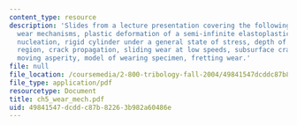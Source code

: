 ```yaml
---
content_type: resource
description: 'Slides from a lecture presentation covering the following topics: Delamination
  wear mechanisms, plastic deformation of a semi-infinite elastoplastic solid, crack
  nucleation, rigid cylinder under a general state of stress, depth of void nucleation
  region, crack propagation, sliding wear at low speeds, subsurface crack under a
  moving asperity, model of wearing specimen, fretting wear.'
file: null
file_location: /coursemedia/2-800-tribology-fall-2004/49841547dcddc87b82263b982a60486e_ch5_wear_mech.pdf
file_type: application/pdf
resourcetype: Document
title: ch5_wear_mech.pdf
uid: 49841547-dcdd-c87b-8226-3b982a60486e
---
```

